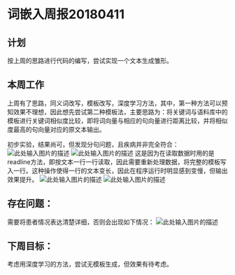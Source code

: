 ﻿# 词嵌入周报20180411

## 计划
按上周的思路进行代码的编写，尝试实现一个文本生成雏形。
## 本周工作
上周有了思路，同义词改写，模板改写，深度学习方法，其中，第一种方法可以预知效果不理想，因此想先尝试第二种模板法，主要思路为：将关键词与语料库中的模板进行关键词相似度比较，即将词向量与相应的句向量进行距离比较，并将相似度最高的句向量对应的原文本输出。

初步实验，结果尚可，但发现分句问题，且疾病并非完全符合：
![此处输入图片的描述][1]
![此处输入图片的描述][2]
这是因为在读取数据时用的是readline方法，即按文本一行一行读取，因此需要重新处理数据，将完整的模板写入一行。这种操作使得一行的文本变长，因此在程序运行时明显感到变慢，但输出效果提升。
![此处输入图片的描述][3]
![此处输入图片的描述][4]
## 存在问题：
需要将患者情况表达清楚详细，否则会出现如下情况：
![此处输入图片的描述][5]
## 下周目标：
考虑用深度学习的方法，尝试无模板生成，但效果有待考虑。

  [1]: https://s9.postimg.org/ymq8kfqdb/20180411145045.png
  [2]: https://s9.postimg.org/6zdj6eprz/20180411145414.png
  [3]: https://s9.postimg.org/cc2dk3y4f/20180411145734.png
  [4]: https://s9.postimg.org/cq3pjyakv/20180411150938.png
  [5]: https://s9.postimg.org/s03kr90z3/20180411151747.png